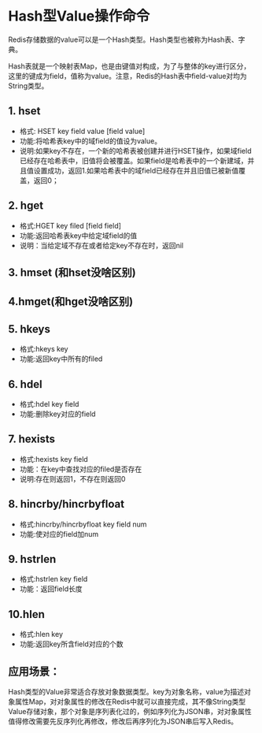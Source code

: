 # Hash型Value操作命令

​		Redis存储数据的value可以是一个Hash类型。Hash类型也被称为Hash表、字典。

​		Hash表就是一个映射表Map，也是由键值对构成，为了与整体的key进行区分，这里的键成为field，值称为value。注意，Redis的Hash表中field-value对均为String类型。



## 1. hset

- 格式: HSET key field value [field value]
- 功能:将哈希表key中的域field的值设为value。
- 说明:如果key不存在，一个新的哈希表被创建并进行HSET操作，如果域field已经存在哈希表中，旧值将会被覆盖。如果field是哈希表中的一个新建域，并且值设置成功，返回1.如果哈希表中的域field已经存在并且旧值已被新值覆盖，返回0；



## 2. hget

- 格式:HGET key filed [field field]
- 功能:返回哈希表key中给定域field的值
- 说明：当给定域不存在或者给定key不存在时，返回nil

## 3. hmset (和hset没啥区别)

## 4.hmget(和hget没啥区别)

## 5. hkeys 

- 格式:hkeys key
- 功能:返回key中所有的filed

## 6. hdel

- 格式:hdel key field
- 功能:删除key对应的field

## 7. hexists

- 格式:hexists key field
- 功能：在key中查找对应的filed是否存在
- 说明:存在则返回1，不存在则返回0

 ## 8. hincrby/hincrbyfloat

- 格式:hincrby/hincrbyfloat key field num
- 功能:使对应的field加num

 ## 9. hstrlen

- 格式:hstrlen key field
- 功能：返回field长度

## 10.hlen

- 格式:hlen key
- 功能:返回key所含field对应的个数







## 应用场景：

​		Hash类型的Value非常适合存放对象数据类型。key为对象名称，value为描述对象属性Map，对对象属性的修改在Redis中就可以直接完成，其不像String类型Value存储对象，那个对象是序列表化过的，例如序列化为JSON串，对对象属性值得修改需要先反序列化再修改，修改后再序列化为JSON串后写入Redis。